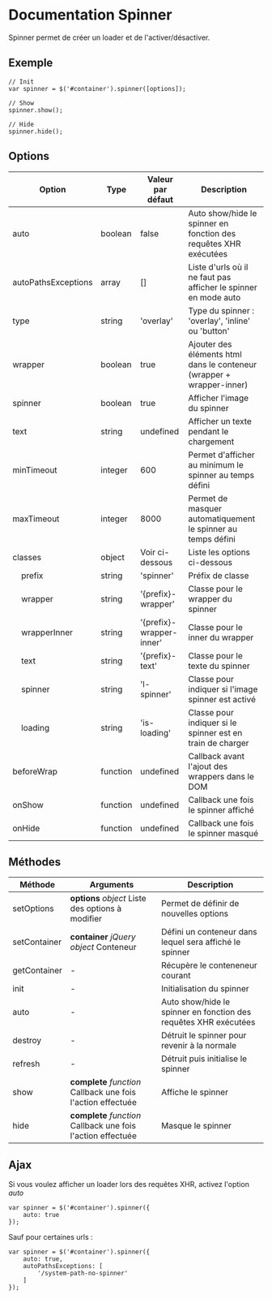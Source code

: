 # Documentation Spinner

Spinner permet de créer un loader et de l'activer/désactiver.

## Exemple

    // Init
    var spinner = $('#container').spinner([options]);
    
    // Show
    spinner.show();
    
    // Hide
    spinner.hide();


## Options

| Option                               | Type     | Valeur par défaut        | Description                                                           |
|--------------------------------------|----------|--------------------------|-----------------------------------------------------------------------|
| auto                                 | boolean  | false                    | Auto show/hide le spinner en fonction des requêtes XHR exécutées      |
| autoPathsExceptions                  | array    | []                       | Liste d'urls où il ne faut pas afficher le spinner en mode auto       |
| type                                 | string   | 'overlay'                | Type du spinner : 'overlay', 'inline' ou 'button'                     |
| wrapper                              | boolean  | true                     | Ajouter des éléments html dans le conteneur (wrapper + wrapper-inner) |
| spinner                              | boolean  | true                     | Afficher l'image du spinner                                           |
| text                                 | string   | undefined                | Afficher un texte pendant le chargement                               |
| minTimeout                           | integer  | 600                      | Permet d'afficher au minimum le spinner au temps défini               |
| maxTimeout                           | integer  | 8000                     | Permet de masquer automatiquement le spinner au temps défini          |
| classes                              | object   | Voir ci-dessous          | Liste les options ci-dessous                                          |
| &nbsp;&nbsp;&nbsp;&nbsp;prefix       | string   | 'spinner'                | Préfix de classe                                                      |
| &nbsp;&nbsp;&nbsp;&nbsp;wrapper      | string   | '{prefix}-wrapper'       | Classe pour le wrapper du spinner                                     |
| &nbsp;&nbsp;&nbsp;&nbsp;wrapperInner | string   | '{prefix}-wrapper-inner' | Classe pour le inner du wrapper                                       |
| &nbsp;&nbsp;&nbsp;&nbsp;text         | string   | '{prefix}-text'          | Classe pour le texte du spinner                                       |
| &nbsp;&nbsp;&nbsp;&nbsp;spinner      | string   | 'l-spinner'              | Classe pour indiquer si l'image spinner est activé                    |
| &nbsp;&nbsp;&nbsp;&nbsp;loading      | string   | 'is-loading'             | Classe pour indiquer si le spinner est en train de charger            |
| beforeWrap                           | function | undefined                | Callback avant l'ajout des wrappers dans le DOM                       |
| onShow                               | function | undefined                | Callback une fois le spinner affiché                                  |
| onHide                               | function | undefined                | Callback une fois le spinner masqué                                   |

## Méthodes

| Méthode      | Arguments                                                    | Description                                                      |
|--------------|--------------------------------------------------------------|------------------------------------------------------------------|
| setOptions   | **options** *object* Liste des options à modifier            | Permet de définir de nouvelles options                           |
| setContainer | **container** *jQuery object* Conteneur                      | Défini un conteneur dans lequel sera affiché le spinner          |
| getContainer | -                                                            | Récupère le conteneneur courant                                  |
| init         | -                                                            | Initialisation du spinner                                        |
| auto         | -                                                            | Auto show/hide le spinner en fonction des requêtes XHR exécutées |
| destroy      | -                                                            | Détruit le spinner pour revenir à la normale                     |
| refresh      | -                                                            | Détruit puis initialise le spinner                               |
| show         | **complete** *function* Callback une fois l'action effectuée | Affiche le spinner                                               |
| hide         | **complete** *function* Callback une fois l'action effectuée | Masque le spinner                                                |


## Ajax

Si vous voulez afficher un loader lors des requêtes XHR, activez l'option *auto*

    var spinner = $('#container').spinner({
        auto: true
    });
    
Sauf pour certaines urls :

    var spinner = $('#container').spinner({
        auto: true,
        autoPathsExceptions: [
            '/system-path-no-spinner'
        ]
    });